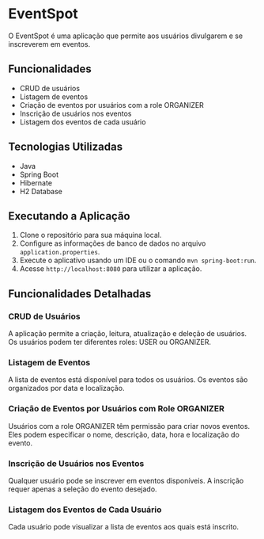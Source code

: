 # EventSpot

O EventSpot é uma aplicação que permite aos usuários divulgarem e se inscreverem em eventos.

## Funcionalidades

- CRUD de usuários
- Listagem de eventos
- Criação de eventos por usuários com a role ORGANIZER
- Inscrição de usuários nos eventos
- Listagem dos eventos de cada usuário

## Tecnologias Utilizadas

- Java
- Spring Boot
- Hibernate
- H2 Database

## Executando a Aplicação

1. Clone o repositório para sua máquina local.
2. Configure as informações de banco de dados no arquivo `application.properties`.
3. Execute o aplicativo usando um IDE ou o comando `mvn spring-boot:run`.
4. Acesse `http://localhost:8080` para utilizar a aplicação.

## Funcionalidades Detalhadas

### CRUD de Usuários

A aplicação permite a criação, leitura, atualização e deleção de usuários. Os usuários podem ter diferentes roles: USER ou ORGANIZER.

### Listagem de Eventos

A lista de eventos está disponível para todos os usuários. Os eventos são organizados por data e localização.

### Criação de Eventos por Usuários com Role ORGANIZER

Usuários com a role ORGANIZER têm permissão para criar novos eventos. Eles podem especificar o nome, descrição, data, hora e localização do evento.

### Inscrição de Usuários nos Eventos

Qualquer usuário pode se inscrever em eventos disponíveis. A inscrição requer apenas a seleção do evento desejado.

### Listagem dos Eventos de Cada Usuário

Cada usuário pode visualizar a lista de eventos aos quais está inscrito.


